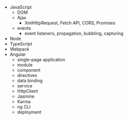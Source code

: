 - JavaScript
    - DOM
    - Ajax
        - XmlHttpRequest, Fetch API, CORS, Promises
    - events
        - event listeners, propagation, bubbling, capturing
- Node
- TypeScript
- Webpack
- Angular
    - single-page application
    - module
    - component
    - directives
    - data binding
    - service
    - HttpClient
    - Jasmine
    - Karma
    - ng CLI
    - deployment